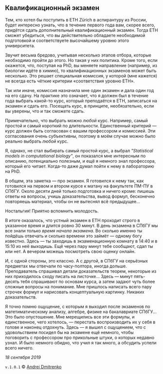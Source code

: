 ## Квалификационный экзамен

Тем, кто хотел бы поступить в ETH Zürich в аспирантуру из России, будет интересно узнать, что в течение первого года вам, скорее всего, придётся сдать дополнительный квалификационный экзамен. Тогда ETH сможет убедиться, что вы действительно обладаете необходимой подготовкой и соответствуете высочайшему уровню этого университета.

Звучит весьма бредово, учитывая несколько этапов отбора, которые необходимо пройти до этого. Но такая у них политика. Кроме того, если окажется, что, поступая на PhD, вы меняете направление (например, из биологии идёте в химию), то квалификационных экзаменов может быть несколько. Это решает специальная комиссия, у которой (мне кажется) не всегда есть чёткие критерии &laquo;соответствия уровню ETH&raquo;.

Так или иначе, комиссия назначила мне один экзамен и дала один год на его сдачу. На практике это означает, что я должен был в течение года выбрать какой-то курс, который преподаётся в ETH, записаться на экзамен и сдать его. Посещать курс, в принципе, необязательно, если вы уверены, что и так сможете сдать.

Примечательно, что выбрать можно _любой_ курс. Например, самый простой и самый короткий по длительности. Единственный критерий &mdash; курс должен быть согласован с вашим профессором и комиссией. Эти согласования очень субъективны, поэтому в моём случае можно было реально выбрать _любой_ курс.

Я, однако, не стал выбирать самый простой курс, а выбрал _"Statistical models in computational biology"_, он показался мне интересным по описанию, потенциально полезным, и ещё я немного знал профессора, который его читает. Когда-то даже думал пойти к нему в лабораторию на PhD.

В общем, эта заметка &mdash; про экзамен. Я готовился к нему так, как готовился на первом и втором курсе к матану на факультете ПМ-ПУ в СПбГУ. Около десяти дней только подготовка и ничего кроме: пишешь ответы на вопросы, учишь доказательства, вывод формул, бесконечно повторяешь материал, чтобы он не вытеснял всё предыдущее...

Ностальгия! Приятно вспомнить молодость.

В итоге оказалось, что устный экзамен в ETH проходит строго в указанное время и длится ровно 30 минут. В день экзамена в СПбГУ мы все знали только _время начала экзамена_. Во сколько именно ты пойдёшь отвечать и сколько времени это займёт &mdash; одному богу известно. Здесь &mdash; ты заходишь в экзаменационную комнату в 14:40 и в 15:10 из неё выходишь. Ещё через пару минут тебе сообщают, сдал ты или нет. А вечером можешь посмотреть свою оценку онлайн.

И, с одной стороны, это классно. А с другой, в СПбГУ на серьёзных предметах мы отвечали по часу-полтора, иногда дольше. Преподаватель спрашивал детали доказательств теорем, некоторые из них приходилось сходу писать на листочке... Здесь &mdash; минут пять-десять тебя спрашивают по основам курса, а затем задают чуть более сложные вопросы на понимание. Мне пришлось написать всего пару строчек формул и нарисовать концептуальную картинку. Никаких доказательств.

Я точно помню ощущение, с которым я выходил после экзаменов по матетиматическому анализу, алгебре, физике на бакалавриате СПбГУ... Это было опустошение. Мне мерещились все эти формулы, и единственное, чего хотелось, &mdash; перестать воспроизводить их у себя в голове и наконец отдохнуть. Здесь &mdash; я вышел с ощущением, что с удовольствием посидел бы на экзамене ещё немного, чтобы поговорить с профессором про прикольные штуки, о которых недавно узнал. И было немного обидно, что учил я так много, а обсудить успели всего ничего.

_18 сентября 2019_

`v.1.0.1` &copy; [Andrei Dmitrenko](https://finelit.github.io/blog)
